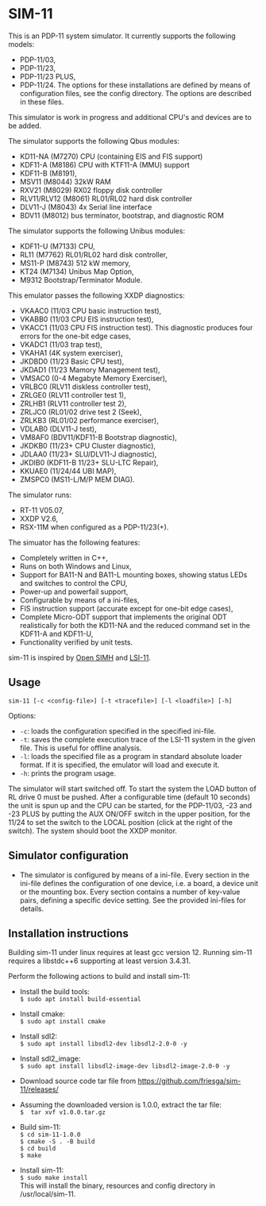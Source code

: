 SIM-11
======

This is an PDP-11 system simulator. It currently supports the following models:
- PDP-11/03,
- PDP-11/23,
- PDP-11/23 PLUS,
- PDP-11/24.
The options for these installations are defined by means of configuration files,
see the config directory. The options are described in these files.

This simulator is work in progress and additional CPU's and devices are to be added.

The simulator supports the following Qbus modules:
- KD11-NA (M7270) CPU (containing EIS and FIS support)
- KDF11-A (M8186) CPU with KTF11-A (MMU) support
- KDF11-B (M8191),
- MSV11 (M8044) 32kW RAM
- RXV21 (M8029) RX02 floppy disk controller
- RLV11/RLV12 (M8061) RL01/RL02 hard disk controller
- DLV11-J (M8043) 4x Serial line interface
- BDV11 (M8012) bus terminator, bootstrap, and diagnostic ROM

The simulator supports the following Unibus modules:
- KDF11-U (M7133) CPU,
- RL11 (M7762) RL01/RL02 hard disk controller,
- MS11-P (M8743) 512 kW memory,
- KT24 (M7134) Unibus Map Option,
- M9312 Bootstrap/Terminator Module.

This emulator passes the following XXDP diagnostics:
- VKAAC0 (11/03 CPU basic instruction test),
- VKABB0 (11/03 CPU EIS instruction test),
- VKACC1 (11/03 CPU FIS instruction test).
  This diagnostic produces four errors for the one-bit edge cases,
- VKADC1 (11/03 trap test),
- VKAHA1 (4K system exerciser),
- JKDBD0 (11/23 Basic CPU test),
- JKDAD1 (11/23 Mamory Management test),
- VMSAC0 (0-4 Megabyte Memory Exerciser),
- VRLBC0 (RLV11 diskless controller test),
- ZRLGE0 (RLV11 controller test 1),
- ZRLHB1 (RLV11 controller test 2),
- ZRLJC0 (RL01/02 drive test 2 (Seek),
- ZRLKB3 (RL01/02 performance exerciser),
- VDLAB0 (DLV11-J test),
- VM8AF0 (BDV11/KDF11-B Bootstrap diagnostic),
- JKDKB0 (11/23+ CPU Cluster diagnostic),
- JDLAA0 (11/23+ SLU/DLV11-J diagnostic),
- JKDIB0 (KDF11-B 11/23+ SLU-LTC Repair),
- KKUAE0 (11/24/44 UBI MAP),
- ZMSPC0 (MS11-L/M/P MEM DIAG).

The simulator runs:
- RT-11 V05.07,
- XXDP V2.6,
- RSX-11M when configured as a PDP-11/23(+).

The simuator has the following features:
- Completely written in C++,
- Runs on both Windows and Linux,
- Support for BA11-N and BA11-L mounting boxes, showing status LEDs and switches
  to control the CPU,
- Power-up and powerfail support,
- Configurable by means of a ini-files,
- FIS instruction support (accurate except for one-bit edge cases),
- Complete Micro-ODT support that implements the original ODT realistically for
  both the KD11-NA and the reduced command set in the KDF11-A and KDF11-U,
- Functionality verified by unit tests.

sim-11 is inspired by [Open SIMH](https://github.com/open-simh/simh) and [LSI-11](https://github.com/hackyourlife/lsi-11).

Usage
-----

```
sim-11 [-c <config-file>] [-t <tracefile>] [-l <loadfile>] [-h]
```

Options:
- `-c`: loads the configuration specified in the specified ini-file.
- `-t`: saves the complete execution trace of the LSI-11 system in the
        given file. This is useful for offline analysis.
- `-l`: loads the specified file as a program in standard absolute loader
        format. If it is specified, the emulator will load and execute it.
- `-h`: prints the program usage.

The simulator will start switched off. To start the system the LOAD button of
RL drive 0 must be pushed. After a configurable time (default 10 seconds) the unit
is spun up and the CPU can be started, for the PDP-11/03, -23 and -23 PLUS by putting
the AUX ON/OFF switch in the upper position, for the 11/24 to set the switch to the
LOCAL position (click at the right of the switch). The system should boot the
XXDP monitor.

Simulator configuration
-----------------------

- The simulator is configured by means of a ini-file. Every section in the ini-file
defines the configuration of one device, i.e. a board, a device unit or the mounting box.
Every section contains a number of key-value pairs, defining a specific
device setting. See the provided ini-files for details.

Installation instructions
-------------------------

Building sim-11 under linux requires at least gcc version 12. Running sim-11 requires a
libstdc++6 supporting at least version 3.4.31.

Perform the following actions to build and install sim-11:
- Install the build tools:<br>
`$ sudo apt install build-essential`

- Install cmake:<br>
`$ sudo apt install cmake`

- Install sdl2:<br>
`$ sudo apt install libsdl2-dev libsdl2-2.0-0 -y`

- Install sdl2_image:<br>
`$ sudo apt install libsdl2-image-dev libsdl2-image-2.0-0 -y`

- Download source code tar file from https://github.com/friesga/sim-11/releases/

- Assuming the downloaded version is 1.0.0, extract the tar file:<br>
`$  tar xvf v1.0.0.tar.gz`

- Build sim-11:<br>
`$ cd sim-11-1.0.0`<br>
`$ cmake -S . -B build`<br>
`$ cd build`<br>
`$ make`

- Install sim-11:<br>
`$ sudo make install`<br>
This will install the binary, resources and config directory in /usr/local/sim-11.
